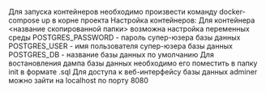 Для запуска контейнеров необходимо произвести команду docker-compose up в корне проекта
Настройка контейнеров:
Для контейнера <название скопированной папки> возможна настройка переменных среды
POSTGRES_PASSWORD - пароль супер-юзера базы данных
POSTGRES_USER - имя пользователя супер-юзера базы данных
POSTGRES_DB - название базы данных по умолчанию
Для востановления дампа базы данных необходимо его поместить в папку init в формате .sql
Для доступа к веб-интерфейсу базы данных adminer можно зайти на localhost по порту 8080